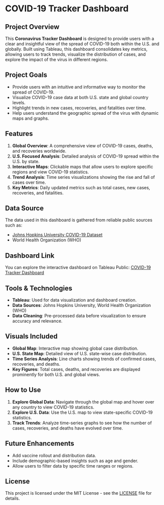 # COVID-19 Tracker Dashboard

## Project Overview

This **Coronavirus Tracker Dashboard** is designed to provide users with a clear and insightful view of the spread of COVID-19 both within the U.S. and globally. Built using Tableau, this dashboard consolidates key metrics, allowing users to track trends, visualize the distribution of cases, and explore the impact of the virus in different regions.

## Project Goals

- Provide users with an intuitive and informative way to monitor the spread of COVID-19.
- Visualize COVID-19 case data at both U.S. state and global country levels.
- Highlight trends in new cases, recoveries, and fatalities over time.
- Help users understand the geographic spread of the virus with dynamic maps and graphs.

## Features

1. **Global Overview**: A comprehensive view of COVID-19 cases, deaths, and recoveries worldwide.
2. **U.S. Focused Analysis**: Detailed analysis of COVID-19 spread within the U.S. by state.
3. **Interactive Maps**: Clickable maps that allow users to explore specific regions and view COVID-19 statistics.
4. **Trend Analysis**: Time series visualizations showing the rise and fall of cases over time.
5. **Key Metrics**: Daily updated metrics such as total cases, new cases, recoveries, and fatalities.

## Data Source

The data used in this dashboard is gathered from reliable public sources such as:
- [Johns Hopkins University COVID-19 Dataset](https://github.com/CSSEGISandData/COVID-19)
- World Health Organization (WHO)

## Dashboard Link

You can explore the interactive dashboard on Tableau Public:
[COVID-19 Tracker Dashboard](your_dashboard_link_here)

## Tools & Technologies

- **Tableau**: Used for data visualization and dashboard creation.
- **Data Sources**: Johns Hopkins University, World Health Organization (WHO)
- **Data Cleaning**: Pre-processed data before visualization to ensure accuracy and relevance.
  
## Visuals Included
- **Global Map**: Interactive map showing global case distribution.
- **U.S. State Map**: Detailed view of U.S. state-wise case distribution.
- **Time Series Analysis**: Line charts showing trends of confirmed cases, recoveries, and deaths.
- **Key Figures**: Total cases, deaths, and recoveries are displayed prominently for both U.S. and global views.

## How to Use
1. **Explore Global Data**: Navigate through the global map and hover over any country to view COVID-19 statistics.
2. **Explore U.S. Data**: Use the U.S. map to view state-specific COVID-19 statistics.
3. **Track Trends**: Analyze time-series graphs to see how the number of cases, recoveries, and deaths have evolved over time.

## Future Enhancements
- Add vaccine rollout and distribution data.
- Include demographic-based insights such as age and gender.
- Allow users to filter data by specific time ranges or regions.

## License

This project is licensed under the MIT License - see the [LICENSE](LICENSE) file for details.

